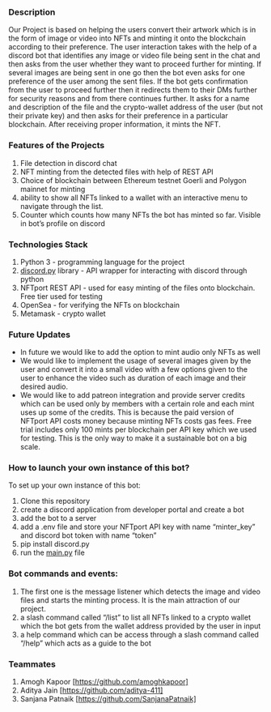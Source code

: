 ### Description

Our Project is based on helping the users convert their artwork which is in the form of image or video into NFTs and minting it onto the blockchain according to their preference. The user interaction takes with the help of a discord bot that identifies any image or video file being sent in the chat and then asks from the user whether they want to proceed further for minting. If several images are being sent in one go then the bot even asks for one preference of the user among the sent files. If the bot gets confirmation from the user to proceed further then it redirects them to their DMs further for security reasons and from there continues further. It asks for a name and description of the file and the crypto-wallet address of the user (but not their private key) and then asks for their preference in a particular blockchain. After receiving proper information, it mints the NFT.

### Features of the Projects

1. File detection in discord chat
2. NFT minting from the detected files with help of REST API
3. Choice of blockchain between Ethereum testnet Goerli and Polygon mainnet for minting
4. ability to show all NFTs linked to a wallet with an interactive menu to navigate through the list.
5. Counter which counts how many NFTs the bot has minted so far. Visible in bot’s profile on discord

### Technologies Stack

1. Python 3 - programming language for the project
2. [discord.py](http://discord.py) library - API wrapper for interacting with discord through python
3. NFTport REST API - used for easy minting of the files onto blockchain. Free tier used for testing
4. OpenSea - for verifying the NFTs on blockchain
5. Metamask - crypto wallet

### Future Updates

- In future we would like to add the option to mint audio only NFTs as well
- We would like to implement the usage of several images given by the user and convert it into a small video with a few options given to the user to enhance the video such as duration of each image and their desired audio.
- We would like to add patreon integration and provide server credits which can be used only by members with a certain role and each mint uses up some of the credits. This is because the paid version of NFTport API costs money because minting NFTs costs gas fees. Free trial includes only 100 mints per blockchain per API key which we used for testing. This is the only way to make it a sustainable bot on a big scale.

### How to launch your own instance of this bot?

To set up your own instance of this bot:

1. Clone this repository
2. create a discord application from developer portal and create a bot
3. add the bot to a server
4. add a .env file and store your NFTport API key with name “minter_key” and discord bot token with name “token”
5. pip install discord.py
6. run the [main.py](http://main.py) file

### Bot commands and events:

1. The first one is the message listener which detects the image and video files and starts the minting process. It is the main attraction of our project.
2. a slash command called “/list” to list all NFTs linked to a crypto wallet which the bot gets from the wallet address provided by the user in input
3. a help command which can be access through a slash command called “/help” which acts as a guide to the bot

### Teammates
1. Amogh Kapoor [https://github.com/amoghkapoor]
2. Aditya Jain [https://github.com/aditya-411]
3. Sanjana Patnaik [https://github.com/SanjanaPatnaik]
